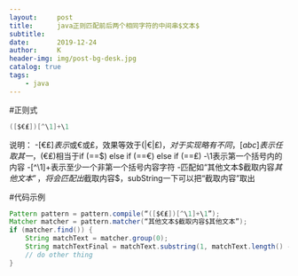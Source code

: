 ```yaml
---
layout:     post
title:      java正则匹配前后两个相同字符的中间串$文本$
subtitle:   
date:       2019-12-24
author:     K
header-img: img/post-bg-desk.jpg
catalog: true
tags:
    - java
---
```


#正则式
```java
([$€₤])[^\1]+\1
```
说明：
-[$€₤]表示$或€或₤，效果等效于($|€|₤)，对于实现略有不同，[abc]表示任取其一，($€₤)相当于if (==$) else if (==€) else if (==₤)
-\1表示第一个括号内的内容
-[^\1]+表示至少一个非第一个括号内容字符
-匹配如“其他文本$截取内容$其他文本”，将会匹配出$截取内容$，subString一下可以把“截取内容”取出

#代码示例
```java
Pattern pattern = pattern.compile(“([$€₤])[^\1]+\1”);
Matcher matcher = pattern.matcher(“其他文本$截取内容$其他文本”);
if (matcher.find()) {
	String matchText = matcher.group(0);
    String matchTextFinal = matchText.substring(1, matchText.length() - 1);   // 去掉标志符
	// do other thing
}
```











